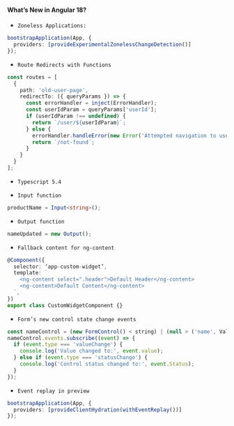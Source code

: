 #### What’s New in Angular 18?

- `Zoneless Applications:`

```ts
bootstrapApplication(App, {
  providers: [provideExperimentalZonelessChangeDetection()]
});
```

- `Route Redirects with Functions`

```ts
const routes = [
  {
    path: 'old-user-page',
    redirectTo: ({ queryParams }) => {
      const errorHandler = inject(ErrorHandler);
      const userIdParam = queryParams['userId'];
      if (userIdParam !== undefined) {
        return `/user/${userIdParam}`;
      } else {
        errorHandler.handleError(new Error('Attempted navigation to user page without user ID.'));
        return `/not-found`;
      }
    }
  }
];
```

- `Typescript 5.4`

- `Input function`

```ts
productName = Input<string>();
```

- `Output function`

```ts
nameUpdated = new Output();
```

- `Fallback content for ng-content`

```ts
@Component({
  selector: ‘app-custom-widget’,
  template: `
    <ng-content select=".header">Default Header</ng-content>
    <ng-content>Default Content</ng-content>
  `,
})
export class CustomWidgetComponent {}
```

- `Form’s new control state change events`

```ts
const nameControl = (new FormControl() < string) | (null > ('name', Validators.required));
nameControl.events.subscribe((event) => {
  if (event.type === 'valueChange') {
    console.log('Value changed to:', event.value);
  } else if (event.type === 'statusChange') {
    console.log('Control status changed to:', event.Status);
  }
});
```

- `Event replay in preview`

```ts
bootstrapApplication(App, {
  providers: [provideClientHydration(withEventReplay())]
});
```
